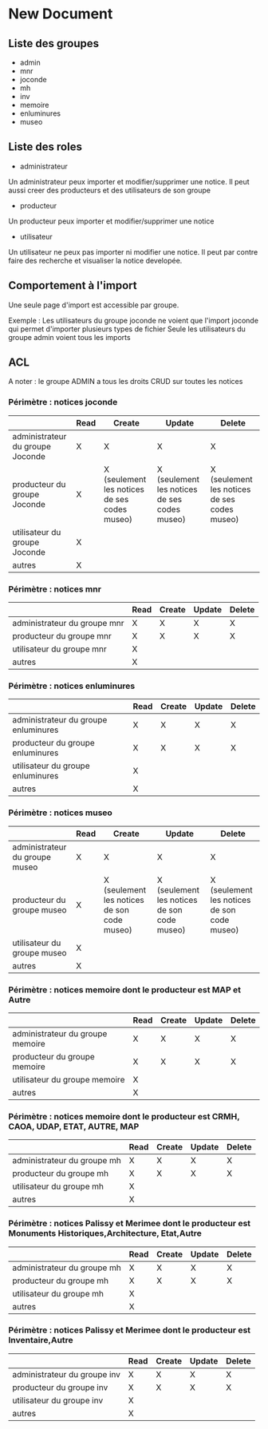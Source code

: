 # New Document


## Liste des groupes

- admin
- mnr
- joconde
- mh
- inv
- memoire
- enluminures
- museo



## Liste des roles 

- administrateur

Un administrateur peux importer et modifier/supprimer une notice. Il peut aussi creer des producteurs et des utilisateurs de son groupe

- producteur

Un producteur peux importer et modifier/supprimer une notice

- utilisateur

Un utilisateur ne peux pas importer ni modifier une notice. Il peut par contre faire des recherche et visualiser la notice developée.


## Comportement à l'import

Une seule page d'import est accessible par groupe. 

Exemple : Les utilisateurs du groupe joconde ne voient que l'import joconde qui permet d'importer plusieurs types de fichier
Seule les utilisateurs du groupe admin voient tous les imports



## ACL

A noter : le groupe ADMIN a tous les droits CRUD sur toutes les notices

### Périmètre : notices joconde
|   |Read|Create|Update|Delete|
|---|---|---|---|---|
|administrateur du groupe Joconde|X|X|X|X|
|producteur du groupe Joconde|X|X (seulement les notices de ses codes museo)|X (seulement les notices de ses codes museo)|X (seulement les notices de ses codes museo)|
|utilisateur du groupe Joconde|X|   |   |   |
|autres|X|   |   |   |

### Périmètre : notices mnr
|   |Read|Create|Update|Delete|
|---|---|---|---|---|
|administrateur du groupe mnr|X|X|X|X|
|producteur du groupe mnr|X|X|X|X|
|utilisateur du groupe mnr|X|   |   |   |
|autres|X|   |   |   |

### Périmètre : notices enluminures
|   |Read|Create|Update|Delete|
|---|---|---|---|---|
|administrateur du groupe enluminures|X|X|X|X|
|producteur du groupe enluminures|X|X|X|X|
|utilisateur du groupe enluminures|X|   |   |   |
|autres|X|   |   |   |

### Périmètre : notices museo
|   |Read|Create|Update|Delete|
|---|---|---|---|---|
|administrateur du groupe museo|X|X|X|X|
|producteur du groupe museo|X|X (seulement les notices de son code museo)|X (seulement les notices de son code museo)|X (seulement les notices de son code museo)|
|utilisateur du groupe museo|X|   |   |   |
|autres|X|   |   |   |

### Périmètre : notices memoire dont le producteur est MAP et Autre
|   |Read|Create|Update|Delete|
|---|---|---|---|---|
|administrateur du groupe memoire|X|X|X|X|
|producteur du groupe memoire|X|X|X|X|
|utilisateur du groupe memoire|X|   |   |   |
|autres|X|   |   |   |

### Périmètre : notices memoire dont le producteur est CRMH, CAOA, UDAP, ETAT, AUTRE, MAP
|   |Read|Create|Update|Delete|
|---|---|---|---|---|
|administrateur du groupe mh|X|X|X|X|
|producteur du groupe mh|X|X|X|X|
|utilisateur du groupe mh|X|   |   |   |
|autres|X|   |   |   |

### Périmètre : notices Palissy et Merimee dont le producteur est Monuments Historiques,Architecture, Etat,Autre
|   |Read|Create|Update|Delete|
|---|---|---|---|---|
|administrateur du groupe mh|X|X|X|X|
|producteur du groupe mh|X|X|X|X|
|utilisateur du groupe mh|X|   |   |   |
|autres|X|   |   |   |

### Périmètre : notices Palissy et Merimee dont le producteur est Inventaire,Autre
|   |Read|Create|Update|Delete|
|---|---|---|---|---|
|administrateur du groupe inv|X|X|X|X|
|producteur du groupe inv|X|X|X|X|
|utilisateur du groupe inv|X|   |   |   |
|autres|X|   |   |   |

